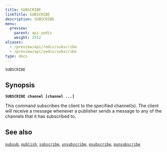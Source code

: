 ```yaml
---
title: SUBSCRIBE
linkTitle: SUBSCRIBE
description: SUBSCRIBE
menu:
  preview:
    parent: api-yedis
    weight: 2552
aliases:
  - /preview/api/redis/subscribe
  - /preview/api/yedis/subscribe
type: docs
---
```


`SUBSCRIBE`

## Synopsis

**`SUBSCRIBE channel [channel ...]`**

This command subscribes the client to the specified channel(s). The client will receive a message whenever a
publisher sends a message to any of the channels that it has subscribed to.

## See also

[`pubsub`](../pubsub/),
[`publish`](../publish/),
[`subscribe`](../subscribe/),
[`unsubscribe`](../unsubscribe/),
[`psubscribe`](../psubscribe/),
[`punsubscribe`](../punsubscribe/)
